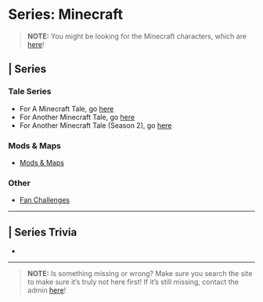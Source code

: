 # Series: Minecraft

> **NOTE:** You might be looking for the Minecraft characters, which are [here](5.Characters/Minecraft_Characters.html)!

## | Series

### Tale Series
- For A Minecraft Tale, go [here](./6.Series/A_Minecraft_Tale.html)
- For Another Minecraft Tale, go [here](./6.Series/Another_Minecraft_Tale.html)
- For Another Minecraft Tale \(Season 2), go [here](./6.Series/Another_Minecraft_Tale_S2.html)

### Mods & Maps
- [Mods & Maps](./6.Series/Minecraft/Mods_And_Maps.html)

### Other
- [Fan Challenges](./6.Series/Minecraft/Fan_Challenges.html)

----

## | Series Trivia
- 

----
 
> **NOTE:** Is something missing or wrong? Make sure you search the site to make sure it’s truly not here first! If it’s still missing, contact the admin [here](../chapter_2.html)!